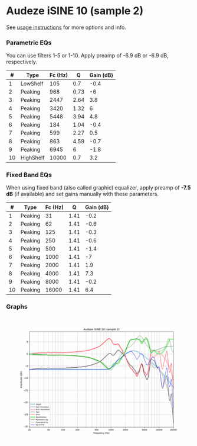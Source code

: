 # Audeze iSINE 10 (sample 2)
See [usage instructions](https://github.com/jaakkopasanen/AutoEq#usage) for more options and info.

### Parametric EQs
You can use filters 1-5 or 1-10. Apply preamp of -6.9 dB or -6.9 dB, respectively.

|   # | Type      |   Fc (Hz) |    Q |   Gain (dB) |
|-----|-----------|-----------|------|-------------|
|   1 | LowShelf  |       105 | 0.7  |        -0.4 |
|   2 | Peaking   |       968 | 0.73 |        -6   |
|   3 | Peaking   |      2447 | 2.64 |         3.8 |
|   4 | Peaking   |      3420 | 1.32 |         6   |
|   5 | Peaking   |      5448 | 3.94 |         4.8 |
|   6 | Peaking   |       184 | 1.04 |        -0.4 |
|   7 | Peaking   |       599 | 2.27 |         0.5 |
|   8 | Peaking   |       863 | 4.59 |        -0.7 |
|   9 | Peaking   |      6945 | 6    |        -1.8 |
|  10 | HighShelf |     10000 | 0.7  |         3.2 |

### Fixed Band EQs
When using fixed band (also called graphic) equalizer, apply preamp of **-7.5 dB** (if available) and set gains manually with these parameters.

|   # | Type    |   Fc (Hz) |    Q |   Gain (dB) |
|-----|---------|-----------|------|-------------|
|   1 | Peaking |        31 | 1.41 |        -0.2 |
|   2 | Peaking |        62 | 1.41 |        -0.6 |
|   3 | Peaking |       125 | 1.41 |        -0.3 |
|   4 | Peaking |       250 | 1.41 |        -0.6 |
|   5 | Peaking |       500 | 1.41 |        -1.4 |
|   6 | Peaking |      1000 | 1.41 |        -7   |
|   7 | Peaking |      2000 | 1.41 |         1.9 |
|   8 | Peaking |      4000 | 1.41 |         7.3 |
|   9 | Peaking |      8000 | 1.41 |        -0.2 |
|  10 | Peaking |     16000 | 1.41 |         6.4 |

### Graphs
![](./Audeze%20iSINE%2010%20(sample%202).png)
